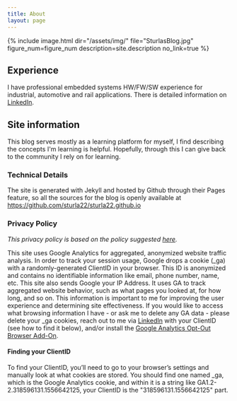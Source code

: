 ```yaml
---
title: About
layout: page
---
```


{%
  include image.html
  dir="/assets/img/"
  file="SturlasBlog.jpg"
  figure_num=figure_num
  description=site.description
  no_link=true
%}

## Experience
I have professional embedded systems HW/FW/SW experience for industrial, automotive and rail applications. There is detailed information on
<a rel="me" href="https://www.linkedin.com/in/sturla-lange" title="sturla-lange">LinkedIn</a>.

## Site information

This blog serves mostly as a learning platform for myself, I find describing the concepts I'm learning is helpful. Hopefully, through this I can give back to the community I rely on for learning.

### Technical Details

The site is generated with Jekyll and hosted by Github through their Pages feature, so all the sources for the blog is openly available at <https://github.com/sturla22/sturla22.github.io>

### Privacy Policy
_This privacy policy is based on the policy suggested [here](https://www.kevel.co/blog/gdpr-google-analytics/)._

This site uses Google Analytics for aggregated, anonymized website traffic analysis. In order to track your session usage, Google drops a cookie (\_ga) with a randomly-generated ClientID in your browser. This ID is anonymized and contains no identifiable information like email, phone number, name, etc. This site also sends Google your IP Address. It uses GA to track aggregated website behavior, such as what pages you looked at, for how long, and so on. This information is important to me for improving the user experience and determining site effectiveness. If you would like to access what browsing information I have - or ask me to delete any GA data - please delete your \_ga cookies, reach out to me via [LinkedIn](https://www.linkedin.com/in/sturla-lange) with your ClientID (see how to find it below), and/or install the [Google Analytics Opt-Out Browser Add-On](https://tools.google.com/dlpage/gaoptout).

#### Finding your ClientID
To find your ClientID, you’ll need to go to your browser’s settings and manually look at what cookies are stored. You should find one named \_ga, which is the Google Analytics cookie, and within it is a string like GA1.2-2.318596131.1556642125, your ClientID is the "318596131.1556642125" part.
